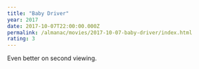 ```yaml
---
title: "Baby Driver"
year: 2017
date: 2017-10-07T22:00:00.000Z
permalink: /almanac/movies/2017-10-07-baby-driver/index.html
rating: 3
---
```


Even better on second viewing.